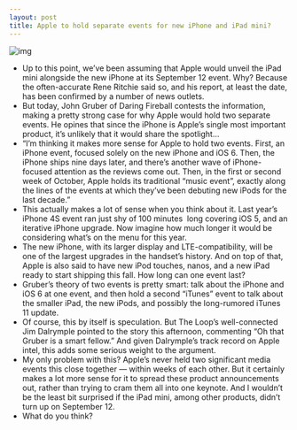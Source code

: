 ```yaml
---
layout: post
title: Apple to hold separate events for new iPhone and iPad mini?
---
```

![img](http://media.idownloadblog.com/wp-content/uploads/2012/08/timcook-iphone.jpg)
* Up to this point, we’ve been assuming that Apple would unveil the iPad mini alongside the new iPhone at its September 12 event. Why? Because the often-accurate Rene Ritchie said so, and his report, at least the date, has been confirmed by a number of news outlets.
* But today, John Gruber of Daring Fireball contests the information, making a pretty strong case for why Apple would hold two separate events. He opines that since the iPhone is Apple’s single most important product, it’s unlikely that it would share the spotlight…
* “I’m thinking it makes more sense for Apple to hold two events. First, an iPhone event, focused solely on the new iPhone and iOS 6. Then, the iPhone ships nine days later, and there’s another wave of iPhone-focused attention as the reviews come out. Then, in the first or second week of October, Apple holds its traditional “music event”, exactly along the lines of the events at which they’ve been debuting new iPods for the last decade.”
* This actually makes a lot of sense when you think about it. Last year’s iPhone 4S event ran just shy of 100 minutes  long covering iOS 5, and an iterative iPhone upgrade. Now imagine how much longer it would be considering what’s on the menu for this year.
* The new iPhone, with its larger display and LTE-compatibility, will be one of the largest upgrades in the handset’s history. And on top of that, Apple is also said to have new iPod touches, nanos, and a new iPad ready to start shipping this fall. How long can one event last?
* Gruber’s theory of two events is pretty smart: talk about the iPhone and iOS 6 at one event, and then hold a second “iTunes” event to talk about the smaller iPad, the new iPods, and possibly the long-rumored iTunes 11 update.
* Of course, this by itself is speculation. But The Loop’s well-connected Jim Dalrymple pointed to the story this afternoon, commenting “Oh that Gruber is a smart fellow.” And given Dalrymple’s track record on Apple intel, this adds some serious weight to the argument.
* My only problem with this? Apple’s never held two significant media events this close together — within weeks of each other. But it certainly makes a lot more sense for it to spread these product announcements out, rather than trying to cram them all into one keynote. And I wouldn’t be the least bit surprised if the iPad mini, among other products, didn’t turn up on September 12.
* What do you think?

